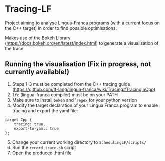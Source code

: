 # Tracing-LF

Project aiming to analyse Lingua-Franca programs (with a current focus on the C++ target) in order to find possible optimisations. 

Makes use of the Bokeh Library (https://docs.bokeh.org/en/latest/index.html) to generate a visualisation of the trace

## Running the visualisation (Fix in progress, not currently available!)

1. Steps 1-3 must be completed from the C++ tracing guide (https://github.com/lf-lang/lingua-franca/wiki/Tracing#TracingInCpp)
2. ```lfc``` (lingua-franca compiler) must be on your PATH
3. Make sure to install ```bokeh``` and '```regex``` for your python version 
4. Modify the target declaration of your Lingua Franca program to enable tracing and export the yaml file:
```
target Cpp {
    tracing: true,
    export-to-yaml: true
};
```
5. Change your current working directory to ```SchedulingLF/scripts/``` 
6. Run the ```record_trace.sh``` script
7. Open the produced .html file
